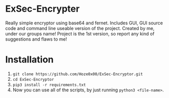 # ExSec-Encrypter
Really simple encryptor using base64 and fernet. Includes GUI, GUI source code and command line useable version of the project.
Created by me, under our groups name! Project is the 1st version, so report any kind of suggestions and flaws to me!

# Installation
1. `git clone https://github.com/Hoze0x00/ExSec-Encryptor.git`
2. `cd ExSec-Encryptor`
3. `pip3 install -r requirements.txt`
4. Now you can use all of the scripts, by just running `python3 <file-name>`.
